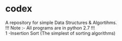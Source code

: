 # codex
A repository for simple Data Structures & Algortihms.<br />
!!! Note :- All programs are in python 2.7 !!!
<br />
1 -Insertion Sort (The simplest of sorting algorithms)
     
